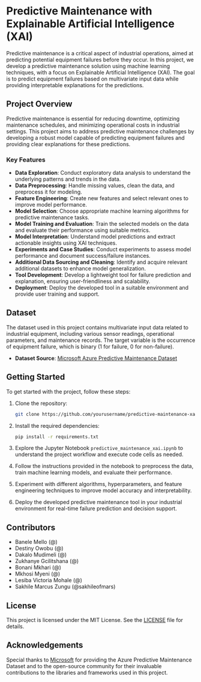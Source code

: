 # Predictive Maintenance with Explainable Artificial Intelligence (XAI)

Predictive maintenance is a critical aspect of industrial operations, aimed at predicting potential equipment failures before they occur. In this project, we develop a predictive maintenance solution using machine learning techniques, with a focus on Explainable Artificial Intelligence (XAI). The goal is to predict equipment failures based on multivariate input data while providing interpretable explanations for the predictions.

## Project Overview

Predictive maintenance is essential for reducing downtime, optimizing maintenance schedules, and minimizing operational costs in industrial settings. This project aims to address predictive maintenance challenges by developing a robust model capable of predicting equipment failures and providing clear explanations for these predictions.

### Key Features

- **Data Exploration**: Conduct exploratory data analysis to understand the underlying patterns and trends in the data.
- **Data Preprocessing**: Handle missing values, clean the data, and preprocess it for modeling.
- **Feature Engineering**: Create new features and select relevant ones to improve model performance.
- **Model Selection**: Choose appropriate machine learning algorithms for predictive maintenance tasks.
- **Model Training and Evaluation**: Train the selected models on the data and evaluate their performance using suitable metrics.
- **Model Interpretation**: Understand model predictions and extract actionable insights using XAI techniques.
- **Experiments and Case Studies**: Conduct experiments to assess model performance and document success/failure instances.
- **Additional Data Sourcing and Cleaning**: Identify and acquire relevant additional datasets to enhance model generalization.
- **Tool Development**: Develop a lightweight tool for failure prediction and explanation, ensuring user-friendliness and scalability.
- **Deployment**: Deploy the developed tool in a suitable environment and provide user training and support.

## Dataset

The dataset used in this project contains multivariate input data related to industrial equipment, including various sensor readings, operational parameters, and maintenance records. The target variable is the occurrence of equipment failure, which is binary (1 for failure, 0 for non-failure).

- **Dataset Source**: [Microsoft Azure Predictive Maintenance Dataset](https://www.kaggle.com/datasets/arnabbiswas1/microsoft-azure-predictive-maintenance?resource=download)

## Getting Started

To get started with the project, follow these steps:

1. Clone the repository:

   ```bash
   git clone https://github.com/yourusername/predictive-maintenance-xai.git
   ```

2. Install the required dependencies:

   ```bash
   pip install -r requirements.txt
   ```

3. Explore the Jupyter Notebook `predictive_maintenance_xai.ipynb` to understand the project workflow and execute code cells as needed.

4. Follow the instructions provided in the notebook to preprocess the data, train machine learning models, and evaluate their performance.

5. Experiment with different algorithms, hyperparameters, and feature engineering techniques to improve model accuracy and interpretability.

6. Deploy the developed predictive maintenance tool in your industrial environment for real-time failure prediction and decision support.

## Contributors

- Banele Mello (@)
- Destiny Owobu (@)
- Dakalo Mudimeli (@)
- Zukhanye Gcilitshana (@)
- Bonani Mkhari (@)
- Mkhosi Myeni (@)
- Lesiba Victoria Mohale (@)
- Sakhile Marcus Zungu (@sakhileofmars)

## License

This project is licensed under the MIT License. See the [LICENSE](LICENSE) file for details.

## Acknowledgements

Special thanks to [Microsoft](https://www.microsoft.com) for providing the Azure Predictive Maintenance Dataset and to the open-source community for their invaluable contributions to the libraries and frameworks used in this project.
